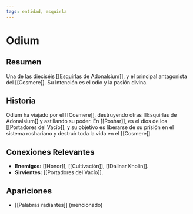 ```yaml
---
tags: entidad, esquirla
---
```


# Odium

## Resumen
Una de las dieciséis [[Esquirlas de Adonalsium]], y el principal antagonista del [[Cosmere]]. Su Intención es el odio y la pasión divina.

## Historia
Odium ha viajado por el [[Cosmere]], destruyendo otras [[Esquirlas de Adonalsium]] y astillando su poder. En [[Roshar]], es el dios de los [[Portadores del Vacío]], y su objetivo es liberarse de su prisión en el sistema roshariano y destruir toda la vida en el [[Cosmere]].

## Conexiones Relevantes
* **Enemigos:** [[Honor]], [[Cultivación]], [[Dalinar Kholin]].
* **Sirvientes:** [[Portadores del Vacío]].

## Apariciones
* [[Palabras radiantes]] (mencionado)
